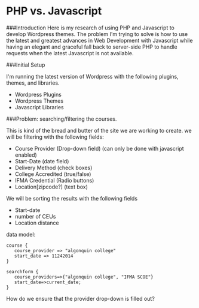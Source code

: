 # PHP vs. Javascript

###Introduction
Here is my research of using PHP and Javascript to develop Wordpress themes. The problem I'm trying to solve is how to use the latest and greatest advances in Web Development with Javascript while having an elegant and graceful fall back to server-side PHP to handle requests when the latest Javascript is not available. 

###Initial Setup

I'm running the latest version of Wordpress with the following plugins, themes, and libraries.

- Wordpress Plugins
- Wordpress Themes
- Javascript Libraries

###Problem: searching/filtering the courses.

This is kind of the bread and butter of the site we are working to create. we will be filtering with the following fields:

- Course Provider (Drop-down field) (can only be done with javascript enabled)
- Start-Date (date field)
- Delivery Method (check boxes)
- College Accredited (true/false)
- IFMA Credential (Radio buttons)
- Location[zipcode?] (text box)


We will be sorting the results with the following fields

- Start-date
- number of CEUs
- Location distance

data model:

   
   ```
   course {
      course_provider => "algonquin college"
      start_date => 11242014
   }    

   searchform {
      course_providers=>{"algonquin college", "IFMA SCOE"}
      start_date=>current_date;
   }
   ```

How do we ensure that the provider drop-down is filled out?
